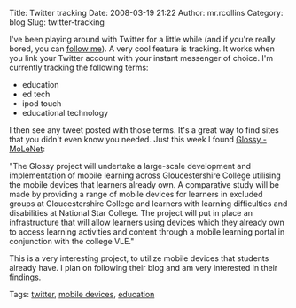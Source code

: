 Title: Twitter tracking
Date: 2008-03-19 21:22
Author: mr.rcollins
Category: blog
Slug: twitter-tracking

I've been playing around with Twitter for a little while (and if you're
really bored, you can [follow me][]). A very cool feature is tracking.
It works when you link your Twitter account with your instant messenger
of choice. I'm currently tracking the following terms:

-   education
-   ed tech
-   ipod touch
-   educational technology

I then see any tweet posted with those terms. It's a great way to find
sites that you didn't even know you needed. Just this week I found
[Glossy - MoLeNet][]:

"The Glossy project will undertake a large-scale development and
implementation of mobile learning across Gloucestershire College
utilising the mobile devices that learners already own. A comparative
study will be made by providing a range of mobile devices for learners
in excluded groups at Gloucestershire College and learners with learning
difficulties and disabilities at National Star College. The project will
put in place an infrastructure that will allow learners using devices
which they already own to access learning activities and content through
a mobile learning portal in conjunction with the college VLE."

This is a very interesting project, to utilize mobile devices that
students already have. I plan on following their blog and am very
interested in their findings.

<!-- technorati tags begin -->

Tags: [twitter][], [mobile devices][], [education][]

<!-- technorati tags end -->

  [follow me]: http://twitter.com/mr_rcollins
  [Glossy - MoLeNet]: http://glossymolenet.wordpress.com/
  [twitter]: http://technorati.com/tag/twitter
  [mobile devices]: http://technorati.com/tag/mobile%20devices
  [education]: http://technorati.com/tag/%20education
